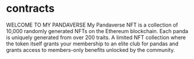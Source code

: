 # contracts
 WELCOME TO MY PANDAVERSE    My Pandaverse NFT is a collection of 10,000 randomly generated NFTs on the Ethereum blockchain. Each panda is uniquely generated from over 200 traits. A limited NFT collection where the token itself grants your membership to an elite club for pandas and grants access to members-only benefits unlocked by the community. 

